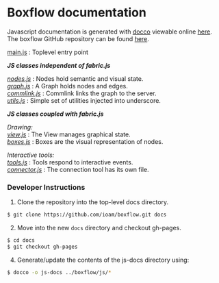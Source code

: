 # Boxflow documentation

Javascript documentation is generated with [docco](https://jashkenas.github.io/docco/) viewable online [here](https://ioam.github.io/boxflow/). The boxflow GitHub repository can be found [here](https://github.com/ioam/boxflow).

[main.js](https://ioam.github.io/boxflow/js-docs/main.html) : Toplevel entry point <br>

***JS classes independent of fabric.js***

[*nodes.js*](https://ioam.github.io/boxflow/js-docs/nodes.html) : Nodes hold semantic and visual state. <br>
[*graph.js*](https://ioam.github.io/boxflow/js-docs/graph.html) :  A Graph holds nodes and edges.<br>
[*commlink.js*](https://ioam.github.io/boxflow/js-docs/commlink.html) : Commlink links the graph to the server.<br>
[*utils.js*](https://ioam.github.io/boxflow/js-docs/utils.html) :  Simple set of utilities injected into underscore. <br>

***JS classes coupled with fabric.js***

*Drawing:* <br>
[*view.js*](https://ioam.github.io/boxflow/js-docs/view.html) : The View manages graphical state.  <br>
[*boxes.js*](https://ioam.github.io/boxflow/js-docs/boxes.html) : Boxes are the visual representation of nodes. <br>

*Interactive tools:*<br>
[*tools.js*](https://ioam.github.io/boxflow/js-docs/tools.html) : Tools respond to interactive events. <br>
[*connector.js*](https://ioam.github.io/boxflow/js-docs/connector.html) : The connection tool has its own file. <br>


### Developer Instructions

1. Clone the repository into the top-level docs directory.

```bash
$ git clone https://github.com/ioam/boxflow.git docs
```

2. Move into the new ``docs`` directory and checkout gh-pages.

```bash
$ cd docs
$ git checkout gh-pages
```

4. Generate/update the contents of the js-docs directory using:

```bash
$ docco -o js-docs ../boxflow/js/*
```
